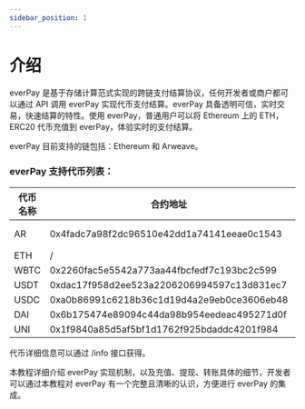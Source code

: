 ```yaml
---
sidebar_position: 1
---
```


# 介绍

everPay 是基于存储计算范式实现的跨链支付结算协议，任何开发者或商户都可以通过 API 调用 everPay 实现代币支付结算。everPay 具备透明可信，实时交易，快速结算的特性。使用 everPay，普通用户可以将 Ethereum 上的 ETH，ERC20 代币充值到 everPay，体验实时的支付结算。

everPay 目前支持的链包括：Ethereum 和 Arweave。

### everPay 支持代币列表：

| 代币名称 | 合约地址                                   | 支持的链          |
| -------- | ------------------------------------------ | ----------------- |
| AR       | 0x4fadc7a98f2dc96510e42dd1a74141eeae0c1543 | arweave，ethereum |
| ETH      | /                                          | ethereum          |
| WBTC     | 0x2260fac5e5542a773aa44fbcfedf7c193bc2c599 | ethereum          |
| USDT     | 0xdac17f958d2ee523a2206206994597c13d831ec7 | ethereum          |
| USDC     | 0xa0b86991c6218b36c1d19d4a2e9eb0ce3606eb48 | ethereum          |
| DAI      | 0x6b175474e89094c44da98b954eedeac495271d0f | ethereum          |
| UNI      | 0x1f9840a85d5af5bf1d1762f925bdaddc4201f984 | ethereum          |

代币详细信息可以通过 /info 接口获得。

本教程详细介绍 everPay 实现机制，以及充值、提现、转账具体的细节，开发者可以通过本教程对 everPay 有一个完整且清晰的认识，方便进行 everPay 的集成。